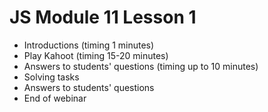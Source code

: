 # JS Module 11 Lesson 1

- Introductions (timing 1 minutes)
- Play Kahoot (timing 15-20 minutes)
- Answers to students' questions (timing up to 10 minutes)
- Solving tasks
- Answers to students' questions
- End of webinar
